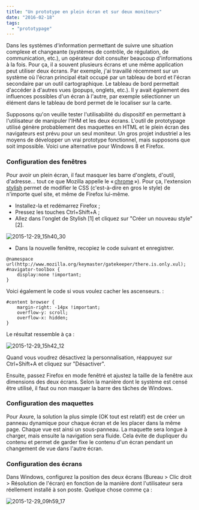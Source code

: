 ```yaml
---
title: "Un prototype en plein écran et sur deux moniteurs"
date: "2016-02-18"
tags:
  - "prototypage"
---
```


Dans les systèmes d'information permettant de suivre une situation complexe et changeante (systèmes de contrôle, de régulation, de communication, etc.), un opérateur doit consulter beaucoup d'informations à la fois. Pour ça, il a souvent plusieurs écrans et une même application peut utiliser deux écrans. Par exemple, j'ai travaillé récemment sur un système où l'écran principal était occupé par un tableau de bord et l'écran secondaire par un outil cartographique. Le tableau de bord permettait d'accéder à d'autres vues (popups, onglets, etc.). Il y avait également des influences possibles d'un écran à l'autre, par exemple sélectionner un élément dans le tableau de bord permet de le localiser sur la carte.

Supposons qu'on veuille tester l'utilisabilité du dispositif en permettant à l'utilisateur de manipuler l'IHM et les deux écrans. L'outil de prototypage utilisé génère probablement des maquettes en HTML et le plein écran des navigateurs est prévu pour un seul moniteur. Un gros projet industriel a les moyens de développer un vrai prototype fonctionnel, mais supposons que soit impossible. Voici une alternative pour Windows 8 et Firefox.

### Configuration des fenêtres

Pour avoir un plein écran, il faut masquer les barre d'onglets, d'outil, d'adresse... tout ce que Mozilla appelle le « [chrome](https://developer.mozilla.org/en-US/docs/Glossary/Chrome) »). Pour ça, l'extension [stylish](https://addons.mozilla.org/en-US/firefox/addon/stylish/) permet de modifier le CSS (c'est-à-dire en gros le style) de n'importe quel site, et même de Firefox lui-même.

- Installez-la et redémarrez Firefox ;
- Pressez les touches Ctrl+Shift+A ;
- Allez dans l'onglet de Stylish \[1\] et cliquez sur "Créer un nouveau style" \[2\].

![2015-12-29_15h40_30](/assets/images/2015-12-29_15h40_30.png)

- Dans la nouvelle fenêtre, recopiez le code suivant et enregistrer.

```
@namespace url(http://www.mozilla.org/keymaster/gatekeeper/there.is.only.xul);
#navigator-toolbox {
    display:none !important;
}
```

Voici également le code si vous voulez cacher les ascenseurs. :

```
#content browser {
    margin-right: -14px !important;
    overflow-y: scroll;
    overflow-x: hidden;
}
```

Le résultat ressemble à ça :

![2015-12-29_15h42_12](/assets/images/2015-12-29_15h42_12.png)

Quand vous voudrez désactivez la personnalisation, réappuyez sur Ctrl+Shift+A et cliquez sur "Désactiver".

Ensuite, passez Firefox en mode fenêtré et ajustez la taille de la fenêtre aux dimensions des deux écrans. Selon la manière dont le système est censé être utilisé, il faut ou non masquer la barre des tâches de Windows.

### Configuration des maquettes

Pour Axure, la solution la plus simple (OK tout est relatif) est de créer un panneau dynamique pour chaque écran et de les placer dans la même page. Chaque vue est ainsi un sous-panneau. La maquette sera longue à charger, mais ensuite la navigation sera fluide. Cela évite de dupliquer du contenu et permet de garder fixe le contenu d'un écran pendant un changement de vue dans l'autre écran.

### Configuration des écrans

Dans Windows, configurez la position des deux écrans (Bureau > Clic droit > Résolution de l'écran) en fonction de la manière dont l'utilisateur sera réellement installé à son poste. Quelque chose comme ça :

![2015-12-29_09h59_17](/assets/images/2015-12-29_09h59_17.png)
